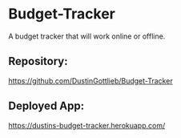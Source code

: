 # Budget-Tracker
A budget tracker that will work online or offline.

## Repository:
https://github.com/DustinGottlieb/Budget-Tracker

## Deployed App:
https://dustins-budget-tracker.herokuapp.com/